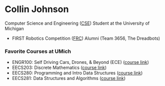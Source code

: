 # Collin Johnson
Computer Science and Engineering ([CSE](https://cse.engin.umich.edu/)) Student at the University of Michigan

* FIRST Robotics Competition ([FRC](https://www.firstinspires.org/robotics/frc)) Alumni (Team 3656, The Dreadbots)

### Favorite Courses at UMich

* ENGR100: Self Driving Cars, Drones, & Beyond (ECE) ([course link](https://adue.engin.umich.edu/engr100_sections/400-self-driving/))
* EECS203: Discrete Mathematics ([course link](https://ece.engin.umich.edu/academics/course-information/course-descriptions/eecs-203/))
* EECS280: Programming and Intro Data Structures ([course link](https://eecs280.org/))
* EECS281: Data Structures and Algorithms ([course link](https://eecs281staff.github.io/eecs281.org/))
